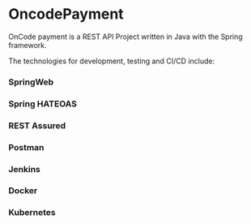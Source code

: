 # OncodePayment

OnCode payment is a REST API Project written in Java with the Spring framework.

The technologies for development, testing and CI/CD include:

### SpringWeb
### Spring HATEOAS
### REST Assured
### Postman
### Jenkins
### Docker
### Kubernetes
